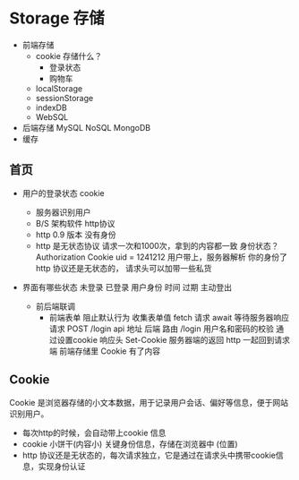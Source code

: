 # Storage 存储
  - 前端存储
    - cookie 
    存储什么？
      - 登录状态
      - 购物车
    - localStorage
    - sessionStorage
    - indexDB
    - WebSQL
  - 后端存储
    MySQL NoSQL MongoDB 
  - 缓存

## 首页
- 用户的登录状态
  cookie
  - 服务器识别用户
  - B/S 架构软件 http协议
  - http 0.9 版本 没有身份
  - http 是无状态协议
    请求一次和1000次，拿到的内容都一致
    身份状态？
    Authorization 
    Cookie uid = 1241212
    用户带上，服务器解析 你的身份了
    http 协议还是无状态的， 请求头可以加带一些私货
- 界面有哪些状态 
  未登录 已登录 用户身份 时间 过期 主动登出

  - 前后端联调
    - 前端表单
      阻止默认行为
      收集表单值
      fetch 请求 await 等待服务器响应请求
      POST /login api 地址
      后端
      路由 /login
      用户名和密码的校验
      通过设置cookie 响应头 Set-Cookie
      服务器端的返回 http 一起回到请求端
      前端存储里 Cookie 有了内容

## Cookie 
Cookie 是浏览器存储的小文本数据，用于记录用户会话、偏好等信息，便于网站识别用户。
- 每次http的时候，会自动带上cookie 信息
- cookie 小饼干(内容小) 关键身份信息，存储在浏览器中 (位置)
- http 协议还是无状态的，每次请求独立，它是通过在请求头中携带cookie信息，实现身份认证